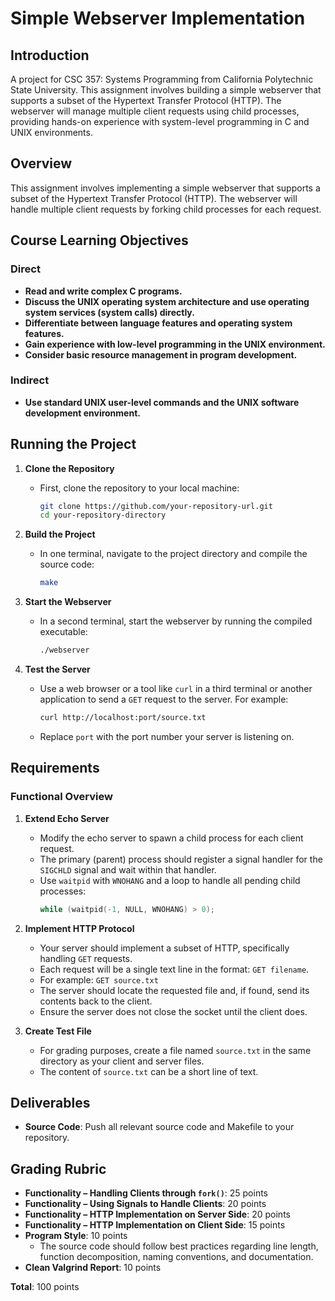 # Simple Webserver Implementation

## Introduction

A project for CSC 357: Systems Programming from California Polytechnic State University. This assignment involves building a simple webserver that supports a subset of the Hypertext Transfer Protocol (HTTP). The webserver will manage multiple client requests using child processes, providing hands-on experience with system-level programming in C and UNIX environments.

## Overview

This assignment involves implementing a simple webserver that supports a subset of the Hypertext Transfer Protocol (HTTP). The webserver will handle multiple client requests by forking child processes for each request.

## Course Learning Objectives

### Direct
- **Read and write complex C programs.**
- **Discuss the UNIX operating system architecture and use operating system services (system calls) directly.**
- **Differentiate between language features and operating system features.**
- **Gain experience with low-level programming in the UNIX environment.**
- **Consider basic resource management in program development.**

### Indirect
- **Use standard UNIX user-level commands and the UNIX software development environment.**

## Running the Project

1. **Clone the Repository**
   - First, clone the repository to your local machine:
     ```bash
     git clone https://github.com/your-repository-url.git
     cd your-repository-directory
     ```

2. **Build the Project**
   - In one terminal, navigate to the project directory and compile the source code:
     ```bash
     make
     ```

3. **Start the Webserver**
   - In a second terminal, start the webserver by running the compiled executable:
     ```bash
     ./webserver
     ```

4. **Test the Server**
   - Use a web browser or a tool like `curl` in a third terminal or another application to send a `GET` request to the server. For example:
     ```bash
     curl http://localhost:port/source.txt
     ```
   - Replace `port` with the port number your server is listening on.

## Requirements

### Functional Overview

1. **Extend Echo Server**
   - Modify the echo server to spawn a child process for each client request.
   - The primary (parent) process should register a signal handler for the `SIGCHLD` signal and wait within that handler. 
   - Use `waitpid` with `WNOHANG` and a loop to handle all pending child processes:
     ```c
     while (waitpid(-1, NULL, WNOHANG) > 0);
     ```

2. **Implement HTTP Protocol**
   - Your server should implement a subset of HTTP, specifically handling `GET` requests.
   - Each request will be a single text line in the format: `GET filename`.
   - For example: `GET source.txt`
   - The server should locate the requested file and, if found, send its contents back to the client.
   - Ensure the server does not close the socket until the client does.

3. **Create Test File**
   - For grading purposes, create a file named `source.txt` in the same directory as your client and server files. 
   - The content of `source.txt` can be a short line of text.

## Deliverables

- **Source Code**: Push all relevant source code and Makefile to your repository.

## Grading Rubric

- **Functionality – Handling Clients through `fork()`**: 25 points
- **Functionality – Using Signals to Handle Clients**: 20 points
- **Functionality – HTTP Implementation on Server Side**: 20 points
- **Functionality – HTTP Implementation on Client Side**: 15 points
- **Program Style**: 10 points
  - The source code should follow best practices regarding line length, function decomposition, naming conventions, and documentation.
- **Clean Valgrind Report**: 10 points

**Total**: 100 points
